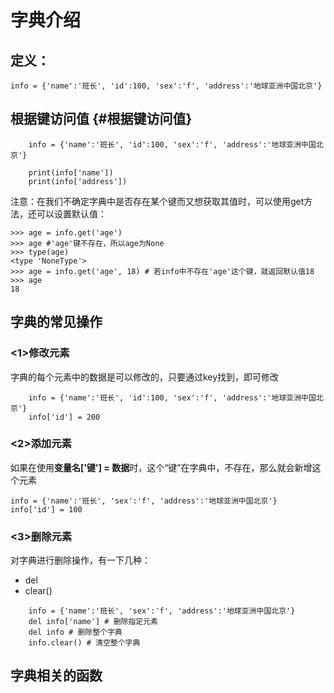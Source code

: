 # 字典介绍

## 定义：

```
info = {'name':'班长', 'id':100, 'sex':'f', 'address':'地球亚洲中国北京'}
```

## 根据键访问值 {#根据键访问值}

```
    info = {'name':'班长', 'id':100, 'sex':'f', 'address':'地球亚洲中国北京'}

    print(info['name'])
    print(info['address'])
```

注意：在我们不确定字典中是否存在某个键而又想获取其值时，可以使用get方法，还可以设置默认值：

```
>>> age = info.get('age')
>>> age #'age'键不存在，所以age为None
>>> type(age)
<type 'NoneType'>
>>> age = info.get('age', 18) # 若info中不存在'age'这个键，就返回默认值18
>>> age
18
```

## 字典的常见操作

### &lt;1&gt;修改元素

字典的每个元素中的数据是可以修改的，只要通过key找到，即可修改

```
    info = {'name':'班长', 'id':100, 'sex':'f', 'address':'地球亚洲中国北京'}
    info['id'] = 200
```

### &lt;2&gt;添加元素

如果在使用**变量名\['键'\] = 数据**时，这个“键”在字典中，不存在，那么就会新增这个元素

```
info = {'name':'班长', 'sex':'f', 'address':'地球亚洲中国北京'}
info['id'] = 100
```

### &lt;3&gt;删除元素

对字典进行删除操作，有一下几种：

* del
* clear\(\)

```
    info = {'name':'班长', 'sex':'f', 'address':'地球亚洲中国北京'}
    del info['name'] # 删除指定元素
    del info # 删除整个字典
    info.clear() # 清空整个字典
```

## 

## 字典相关的函数




